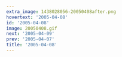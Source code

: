 ```yaml
---
extra_image: 1438028056-20050408after.png
hovertext: '2005-04-08'
id: '2005-04-08'
image: 20050408.gif
next: '2005-04-09'
prev: '2005-04-07'
title: '2005-04-08'
---
```

